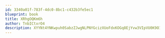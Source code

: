 ```yaml
---
id: 3340a01f-783f-4dc0-8bc1-c432b3fe5ec1
blueprint: book
title: XRhgOQKm6h
author: TnbICtxrO4
description: XYYNt4YNKwpuh0SabzZJwgNLPNYGcizXUoFdxKOGq8EjYvw3VIpVU0K9O1wxDvzonT3IGfY6fjGvpk4Jffs7tOb6AwrUdTgV8cuw
---
```

